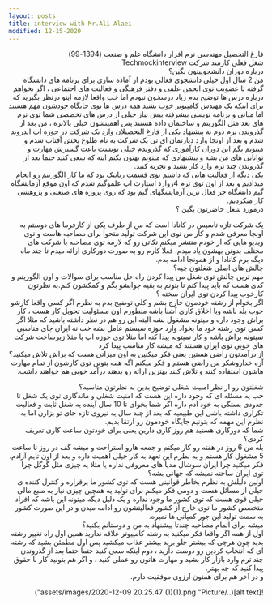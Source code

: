 ```yaml
---
layout: posts
title: interview with Mr.Ali Alaei
modified: 12-15-2020
---
```










<div dir="rtl">

فارغ التحصیل مهندسی نرم افزار دانشگاه علم و صنعت (1394-99)
<br>
شغل فعلی کارمند شرکت Techmockinterview
<br>
درباره دوران دانشجوییتون بگین؟
<br>
من 2 سال اول خیلی دانشجوی فعالی بودم از آماده سازی برای برنامه های دانشگاه گرفته تا عضویت توی انجمن علمی و دفتر فرهنگی و فعالیت های اجتماعی ، اگر بخواهم درباره درس ها توضیح بدم زیاد درسخون نبودم اما خب واقعا لازمه اینو درنظر بگیرید که برای اینکه یک مهندس کامپیوتر خوب بشید همه درس ها توی جایگاه خودشون مهم هستند اما مبانی و برنامه نویسی پیشرفته پیش نیاز خیلی از درس های تخصصی شما توی ترم های بعد مثل الگوریتم و ساختمان داده هستند پس اهمیتشون خیلی بالاتره ، من بعد از گذروندن ترم دوم به پیشنهاد یکی از فارغ التحصیلان وارد یک شرکت در حوزه اپ اندروید شدم و بعد از اونجا وارد دپارتمان ای تی  یک شرکت به نام طلوع پخش آفتاب شدم و میتونم بگم این دوران کارآموزی که گذروندم خیلی تونست باعث گسترش مهارت و توانایی های من بشه و پیشنهادی که میتونم بهتون بکنم اینه که سعی کنید حتما بعد از گذروندن چند ترم وارد کار بشید و تجربه کنید.
<br>
یکی دیگه از فعالیت هایی که داشتم توی قسمت رباتیک بود که ما کار الگوریتم رو انجام میدادیم و بعد از اون  توی ترم 4روارد استارت اپ علموگیم شدم که اون موقع آزمایشگاه گیم دانشگاه جز فعال ترین آزمایشگهای گیم بود که روی پروژه های صنعتی و پژوهشی کار میکردیم.
<br>
درمورد شغل حاضرتون بگین ؟
<br>    

یک شرکت تازه تاسیس در کانادا است که من از طرف یکی از کارفرما های دوستم به اونجا معرفی شدم و کار من توی این شرکت تولید متحوا برای مصاحبه هاست و توی ویدیو هایی که از خودم منتشر میکنم نکاتی رو که لازمه  توی مصاحبه با  شرکت های مختلف بدونن بهشون یاد میدم، فعلا کارم رو به صورت دورکاری ارائه میدم تا چند ماه دیگه برم کانادا و از همونجا ادامه بدم.
<br>
چالش های اصلی شغلتون چیه؟
<br>
مهم ترین چالش توی شغل من پیدا کردن راه حل مناسب برای سوالات  و اون الگوریتم و کدی هست که باید پیدا کنم تا بتونم به بقیه جوابشو بگم و کمکشون کنم.به نظرتون کارخوب پیدا کردن توی ایران سخته ؟
<br>
اگر بخوام از رشته خودمون خارج بشم و کلی توضیح بدم به نظرم اگر کسی واقعا کارشو خوب بلد باشه وبا اخلاق کاری آشنا باشه منظورم اون مسئولیت تحویل  کار هست ، کار براش وجود داره و میتونه مشغول بشه البته این رو هم در نظر داشته باشید که مثلا اگر کسی توی رشته خود ما بخواد وارد حوزه سیستم عامل بشه خب نه ایران جای مناسبی نمیتونه براش باشه و کار نمیتونه پیدا کنه اما مثلا توی حوزه اپ یا مثلا زیرساخت شرکت های خوبی توی ایران هستند که میشه کار مناسب پیدا کرد
<br>
از درآمدتون راضی هستین یعنی فکر میکنین به اون میزانی هست که براش تلاش میکنید؟
<br>
آره خداروشکر من راضی هستم و فکر میکنم اگه همه بتونن توی کارشون از تمام مهارت هاشون استفاده کنند و تلاش کنند بهترین ارائه رو بدهند درآمد خوبی هم خواهند داشت.
<br> 

شغلتون رو از نظر امنیت شغلی توضیح بدین به نظرتون مناسبه؟
<br>
خب یه مسئله ای که وجود داره این هست که امنیت شغلی و ماندگاری توی یک شغل تا حدودی بستگی به خود آدم داره اگر شما بخوای تا 10 سال آینده یه شغل ثابت و فعالیت تکراری داشته باشی این طبیعیه که بعد از چند سال یه نیروی تازه جای تو بزارن اما به نظرم این مهمه که بتونیم جایگاه خودمون رو ارتقا بدیم.
<br>
شما که دورکاری هستید هم روز کاری دارین یعنی برای خودتون ساعت کاری تعریف کردی؟\
بله من 6 روز در هفته رو کار میکنم و جمعه هارو استراحت و میشه گف در روز تا ساعت 5 مشغول کار هستم و به نظرم این تعهد به کار خیلی اهمیت داره و بعد از اون تایم آزادم.
فکر میکنید چرا ایران سوشال مدیا های معروفی نداره یا مثلا یه چیزی مثل گوگل چرا توی ایران ساخته نمیشه که جهانی بشه؟
<br>
اولین دلیلش به نظرم بخاطر قوانینی هست که توی کشور ما برقراره و کنترل کننده ی خیلی از مسائل هست و دومی فکر میکنم برای تولید یه همچین چیزی نیاز به منبع مالی خیلی قوی هست که توی کشور ما وجود نداره و یک دلیل دیگه میتونه این باشه که افراد متخصص کشور ما توی خارج از کشور فعالیتشون رو ادامه میدن و در این صورت کشور به سمت تولید این جور کمپانی ها نمیره.
<br>
میشه برای اتمام مصاحبه چندتا پیشنهاد به من و دوستانم بکنید؟
<br>
اول از همه اگر واقعا فکر میکنید به رشته کامپیوتر علاقه ندارید همین اول راه تغییر رشته بدید چون هرچی که بیشتر جلو برید بیشتر عذاب میکشید پس اول مطمئن بشید که رشته ای که انتخاب کردین رو دوست دارید ، دوم اینکه سعی کنید حتما حتما بعد از گذروندن چند ترم وارد بازار کار بشید و مهارت هاتون رو عملی کنید ، و اگر هم بتونید کار با حقوق پیدا کنید که چه بهتر.
<br>
و در آخر هم برای همتون آرزوی موفقیت دارم. 
<br>

![alt text](../assets/images/2020-12-09 20.25.47 (1)(1).png "Picture")

